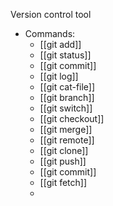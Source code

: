Version control tool 

- Commands:
	- [[git add]]
	- [[git status]]
	- [[git commit]]
	- [[git log]]
	- [[git cat-file]]
	- [[git branch]]
	- [[git switch]]
	- [[git checkout]]
	- [[git merge]]
	- [[git remote]]
	- [[git clone]]
	- [[git push]]
	- [[git commit]]
	- [[git fetch]]
	- 
